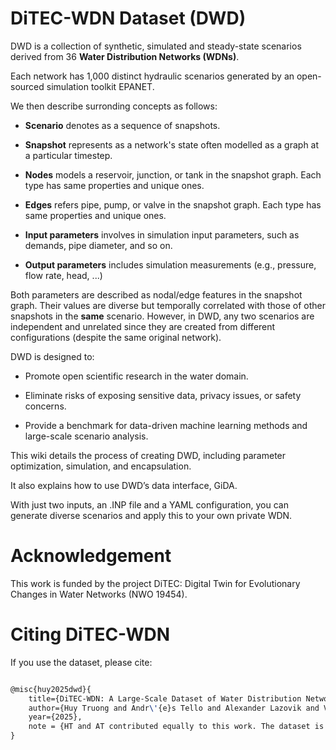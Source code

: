 # DiTEC-WDN Dataset (DWD)

DWD is a collection of synthetic, simulated and steady-state scenarios derived from 36 **Water Distribution Networks (WDNs)**.

Each network has 1,000 distinct hydraulic scenarios generated by an open-sourced simulation toolkit EPANET. 

We then describe surronding concepts as follows:

* **Scenario** denotes as a sequence of snapshots.

* **Snapshot** represents as a network's state often modelled as a graph at a particular timestep.  

* **Nodes** models a reservoir, junction, or tank in the snapshot graph. Each type has same properties and unique ones. 

* **Edges** refers pipe, pump, or valve in the snapshot graph. Each type has same properties and unique ones. 

* **Input parameters** involves in simulation input parameters, such as demands, pipe diameter, and so on.

* **Output parameters** includes simulation measurements (e.g., pressure, flow rate, head, ...)

Both parameters are described as nodal/edge features in the snapshot graph. Their values are diverse but temporally correlated with those of other snapshots in the **same** scenario. 
However, in DWD, any two scenarios are independent and unrelated since they are created from different configurations (despite the same original network).

DWD is designed to:

* Promote open scientific research in the water domain.

* Eliminate risks of exposing sensitive data, privacy issues, or safety concerns.

* Provide a benchmark for data-driven machine learning methods and large-scale scenario analysis.

This wiki details the process of creating DWD, including parameter optimization, simulation, and encapsulation.

It also explains how to use DWD’s data interface, GiDA.

With just two inputs, an .INP file and a YAML configuration, you can generate diverse scenarios and apply this to your own private WDN.

# Acknowledgement
This work is funded by the project DiTEC: Digital Twin for Evolutionary Changes in Water Networks (NWO 19454).

# Citing DiTEC-WDN

If you use the dataset, please cite:

```latex

@misc{huy2025dwd}{
    title={DiTEC-WDN: A Large-Scale Dataset of Water Distribution Network Scenarios under Diverse Hydraulic Conditions}, 
    author={Huy Truong and Andr\'{e}s Tello and Alexander Lazovik and Victoria Degeler},
    year={2025},
    note = {HT and AT contributed equally to this work. The dataset is linked to a paper submitted to *Nature Scientific Data*.}
}


```